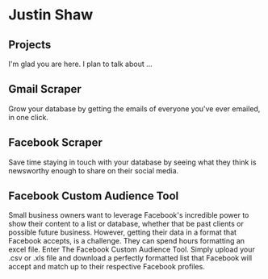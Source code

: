 # Justin Shaw
## Projects

I'm glad you are here. I plan to talk about ...

## Gmail Scraper
Grow your database by getting the emails of everyone you've ever emailed, in one click.


## Facebook Scraper
Save time staying in touch with your database by seeing what they think is newsworthy enough to share on their social media.


## Facebook Custom Audience Tool
Small business owners want to leverage Facebook's incredible power to show their content to a list or database, whether that be past clients or possible future business. However, getting their data in a format that Facebook accepts, is a challenge. They can spend hours formatting an excel file. Enter The Facebook Custom Audience Tool. Simply upload your .csv or .xls file and download a perfectly formatted list that Facebook will accept and match up to their respective Facebook profiles. 

